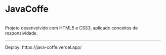 # JavaCoffe
<br>
Projeto desenvolvido com HTML5 e CSS3,  aplicado conceitos de responsividade.
<hr>
Deploy: https://java-coffe.vercel.app/
